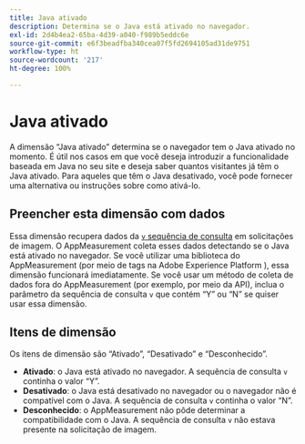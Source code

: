 ```yaml
---
title: Java ativado
description: Determina se o Java está ativado no navegador.
exl-id: 2d4b4ea2-65ba-4d39-a040-f989b5eddc6e
source-git-commit: e6f3beadfba340cea07f5fd2694105ad31de9751
workflow-type: ht
source-wordcount: '217'
ht-degree: 100%

---
```


# Java ativado

A dimensão “Java ativado” determina se o navegador tem o Java ativado no momento. É útil nos casos em que você deseja introduzir a funcionalidade baseada em Java no seu site e deseja saber quantos visitantes já têm o Java ativado. Para aqueles que têm o Java desativado, você pode fornecer uma alternativa ou instruções sobre como ativá-lo.

## Preencher esta dimensão com dados

Essa dimensão recupera dados da [`v` sequência de consulta](/help/implement/validate/query-parameters.md) em solicitações de imagem. O AppMeasurement coleta esses dados detectando se o Java está ativado no navegador. Se você utilizar uma biblioteca do AppMeasurement (por meio de tags na Adobe Experience Platform ), essa dimensão funcionará imediatamente. Se você usar um método de coleta de dados fora do AppMeasurement (por exemplo, por meio da API), inclua o parâmetro da sequência de consulta `v` que contém “Y” ou “N” se quiser usar essa dimensão.

## Itens de dimensão

Os itens de dimensão são “Ativado”, “Desativado” e “Desconhecido”.

* **Ativado**: o Java está ativado no navegador. A sequência de consulta `v` continha o valor “Y”.
* **Desativado**: o Java está desativado no navegador ou o navegador não é compatível com o Java. A sequência de consulta `v` continha o valor “N”.
* **Desconhecido**: o AppMeasurement não pôde determinar a compatibilidade com o Java. A sequência de consulta `v` não estava presente na solicitação de imagem.
